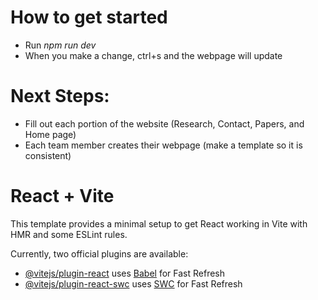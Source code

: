 # How to get started
- Run _npm run dev_
- When you make a change, ctrl+s and the webpage will update

# Next Steps:
- Fill out each portion of the website (Research, Contact, Papers, and Home page)
- Each team member creates their webpage (make a template so it is consistent)

# React + Vite

This template provides a minimal setup to get React working in Vite with HMR and some ESLint rules.

Currently, two official plugins are available:

- [@vitejs/plugin-react](https://github.com/vitejs/vite-plugin-react/blob/main/packages/plugin-react/README.md) uses [Babel](https://babeljs.io/) for Fast Refresh
- [@vitejs/plugin-react-swc](https://github.com/vitejs/vite-plugin-react-swc) uses [SWC](https://swc.rs/) for Fast Refresh
